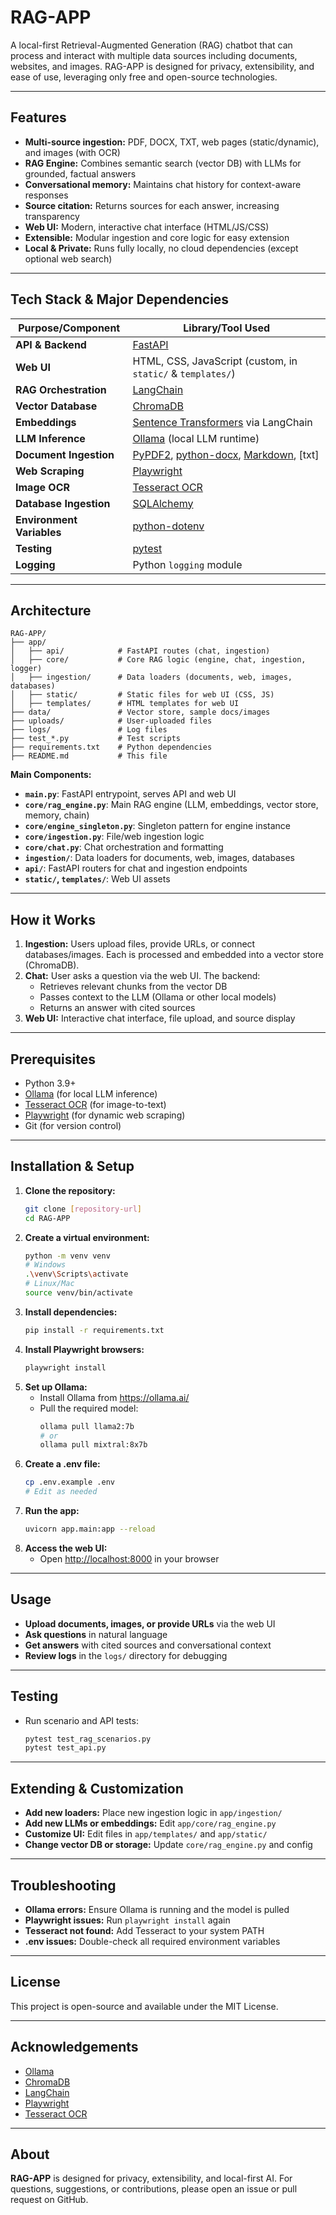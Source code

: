 # RAG-APP

A local-first Retrieval-Augmented Generation (RAG) chatbot that can process and interact with multiple data sources including documents, websites, and images. RAG-APP is designed for privacy, extensibility, and ease of use, leveraging only free and open-source technologies.

---

## Features

- **Multi-source ingestion:** PDF, DOCX, TXT, web pages (static/dynamic), and images (with OCR)
- **RAG Engine:** Combines semantic search (vector DB) with LLMs for grounded, factual answers
- **Conversational memory:** Maintains chat history for context-aware responses
- **Source citation:** Returns sources for each answer, increasing transparency
- **Web UI:** Modern, interactive chat interface (HTML/JS/CSS)
- **Extensible:** Modular ingestion and core logic for easy extension
- **Local & Private:** Runs fully locally, no cloud dependencies (except optional web search)

---

## Tech Stack & Major Dependencies

| Purpose/Component         | Library/Tool Used                                      |
|--------------------------|--------------------------------------------------------|
| **API & Backend**        | [FastAPI](https://fastapi.tiangolo.com/)               |
| **Web UI**               | HTML, CSS, JavaScript (custom, in `static/` & `templates/`) |
| **RAG Orchestration**    | [LangChain](https://www.langchain.com/)                |
| **Vector Database**      | [ChromaDB](https://www.trychroma.com/)                 |
| **Embeddings**           | [Sentence Transformers](https://www.sbert.net/) via LangChain |
| **LLM Inference**        | [Ollama](https://ollama.ai/) (local LLM runtime)       |
| **Document Ingestion**   | [PyPDF2](https://pypi.org/project/PyPDF2/), [python-docx](https://python-docx.readthedocs.io/), [Markdown](https://python-markdown.github.io/), [txt] |
| **Web Scraping**         | [Playwright](https://playwright.dev/python/)           |
| **Image OCR**            | [Tesseract OCR](https://github.com/tesseract-ocr/tesseract) |
| **Database Ingestion**   | [SQLAlchemy](https://www.sqlalchemy.org/)    |
| **Environment Variables**| [python-dotenv](https://pypi.org/project/python-dotenv/) |
| **Testing**              | [pytest](https://docs.pytest.org/)                     |
| **Logging**              | Python `logging` module                                |

---

## Architecture

```
RAG-APP/
├── app/
│   ├── api/            # FastAPI routes (chat, ingestion)
│   ├── core/           # Core RAG logic (engine, chat, ingestion, logger)
│   ├── ingestion/      # Data loaders (documents, web, images, databases)
│   ├── static/         # Static files for web UI (CSS, JS)
│   ├── templates/      # HTML templates for web UI
├── data/               # Vector store, sample docs/images
├── uploads/            # User-uploaded files
├── logs/               # Log files
├── test_*.py           # Test scripts
├── requirements.txt    # Python dependencies
├── README.md           # This file
```

**Main Components:**
- **`main.py`**: FastAPI entrypoint, serves API and web UI
- **`core/rag_engine.py`**: Main RAG engine (LLM, embeddings, vector store, memory, chain)
- **`core/engine_singleton.py`**: Singleton pattern for engine instance
- **`core/ingestion.py`**: File/web ingestion logic
- **`core/chat.py`**: Chat orchestration and formatting
- **`ingestion/`**: Data loaders for documents, web, images, databases
- **`api/`**: FastAPI routers for chat and ingestion endpoints
- **`static/`, `templates/`**: Web UI assets

---

## How it Works

1. **Ingestion:** Users upload files, provide URLs, or connect databases/images. Each is processed and embedded into a vector store (ChromaDB).
2. **Chat:** User asks a question via the web UI. The backend:
   - Retrieves relevant chunks from the vector DB
   - Passes context to the LLM (Ollama or other local models)
   - Returns an answer with cited sources
3. **Web UI:** Interactive chat interface, file upload, and source display

---

## Prerequisites

- Python 3.9+
- [Ollama](https://ollama.ai/) (for local LLM inference)
- [Tesseract OCR](https://github.com/UB-Mannheim/tesseract/wiki) (for image-to-text)
- [Playwright](https://playwright.dev/python/) (for dynamic web scraping)
- Git (for version control)

---

## Installation & Setup

1. **Clone the repository:**
   ```bash
   git clone [repository-url]
   cd RAG-APP
   ```
2. **Create a virtual environment:**
   ```bash
   python -m venv venv
   # Windows
   .\venv\Scripts\activate
   # Linux/Mac
   source venv/bin/activate
   ```
3. **Install dependencies:**
   ```bash
   pip install -r requirements.txt
   ```
4. **Install Playwright browsers:**
   ```bash
   playwright install
   ```
5. **Set up Ollama:**
   - Install Ollama from https://ollama.ai/
   - Pull the required model:
     ```bash
     ollama pull llama2:7b
     # or
     ollama pull mixtral:8x7b
     ```
6. **Create a .env file:**
   ```bash
   cp .env.example .env
   # Edit as needed
   ```
7. **Run the app:**
   ```bash
   uvicorn app.main:app --reload
   ```
8. **Access the web UI:**
   - Open [http://localhost:8000](http://localhost:8000) in your browser

---

## Usage

- **Upload documents, images, or provide URLs** via the web UI
- **Ask questions** in natural language
- **Get answers** with cited sources and conversational context
- **Review logs** in the `logs/` directory for debugging

---

## Testing

- Run scenario and API tests:
  ```bash
  pytest test_rag_scenarios.py
  pytest test_api.py
  ```

---

## Extending & Customization

- **Add new loaders:** Place new ingestion logic in `app/ingestion/`
- **Add new LLMs or embeddings:** Edit `app/core/rag_engine.py`
- **Customize UI:** Edit files in `app/templates/` and `app/static/`
- **Change vector DB or storage:** Update `core/rag_engine.py` and config

---

## Troubleshooting

- **Ollama errors:** Ensure Ollama is running and the model is pulled
- **Playwright issues:** Run `playwright install` again
- **Tesseract not found:** Add Tesseract to your system PATH
- **.env issues:** Double-check all required environment variables

---

## License

This project is open-source and available under the MIT License.

---

## Acknowledgements

- [Ollama](https://ollama.ai/)
- [ChromaDB](https://www.trychroma.com/)
- [LangChain](https://www.langchain.com/)
- [Playwright](https://playwright.dev/)
- [Tesseract OCR](https://github.com/tesseract-ocr/tesseract)

---

## About

**RAG-APP** is designed for privacy, extensibility, and local-first AI. For questions, suggestions, or contributions, please open an issue or pull request on GitHub. 
